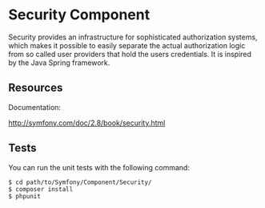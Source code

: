 Security Component
==================

Security provides an infrastructure for sophisticated authorization systems,
which makes it possible to easily separate the actual authorization logic from
so called user providers that hold the users credentials. It is inspired by
the Java Spring framework.

Resources
---------

Documentation:

http://symfony.com/doc/2.8/book/security.html

Tests
-----

You can run the unit tests with the following command:

    $ cd path/to/Symfony/Component/Security/
    $ composer install
    $ phpunit
